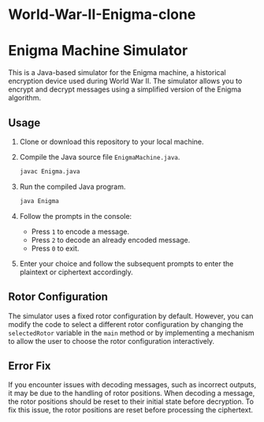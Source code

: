 # World-War-II-Enigma-clone

# Enigma Machine Simulator

This is a Java-based simulator for the Enigma machine, a historical encryption device used during World War II. The simulator allows you to encrypt and decrypt messages using a simplified version of the Enigma algorithm.

## Usage

1. Clone or download this repository to your local machine.

2. Compile the Java source file `EnigmaMachine.java`.

    ```bash
    javac Enigma.java
    ```

3. Run the compiled Java program.

    ```bash
    java Enigma
    ```

4. Follow the prompts in the console:
   
    - Press `1` to encode a message.
    - Press `2` to decode an already encoded message.
    - Press `0` to exit.

5. Enter your choice and follow the subsequent prompts to enter the plaintext or ciphertext accordingly.

## Rotor Configuration

The simulator uses a fixed rotor configuration by default. However, you can modify the code to select a different rotor configuration by changing the `selectedRotor` variable in the `main` method or by implementing a mechanism to allow the user to choose the rotor configuration interactively.

## Error Fix

If you encounter issues with decoding messages, such as incorrect outputs, it may be due to the handling of rotor positions. When decoding a message, the rotor positions should be reset to their initial state before decryption. To fix this issue, the rotor positions are reset before processing the ciphertext.

